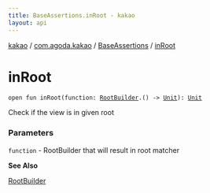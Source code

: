 ```yaml
---
title: BaseAssertions.inRoot - kakao
layout: api
---
```


<div class='api-docs-breadcrumbs'><a href="../../index.html">kakao</a> / <a href="../index.html">com.agoda.kakao</a> / <a href="index.html">BaseAssertions</a> / <a href=".">inRoot</a></div>

# inRoot

<div class="signature"><code><span class="keyword">open</span> <span class="keyword">fun </span><span class="identifier">inRoot</span><span class="symbol">(</span><span class="parameterName" id="com.agoda.kakao.BaseAssertions$inRoot(kotlin.Function1((com.agoda.kakao.RootBuilder, kotlin.Unit)))/function">function</span><span class="symbol">:</span>&nbsp;<a href="../-root-builder/index.html"><span class="identifier">RootBuilder</span></a><span class="symbol">.</span><span class="symbol">(</span><span class="symbol">)</span>&nbsp;<span class="symbol">-&gt;</span>&nbsp;<a href="https://kotlinlang.org/api/latest/jvm/stdlib/kotlin/-unit/index.html"><span class="identifier">Unit</span></a><span class="symbol">)</span><span class="symbol">: </span><a href="https://kotlinlang.org/api/latest/jvm/stdlib/kotlin/-unit/index.html"><span class="identifier">Unit</span></a></code></div>

Check if the view is in given root

### Parameters

<code>function</code> - RootBuilder that will result in root matcher

**See Also**

<a href="../-root-builder/index.html">RootBuilder</a>

